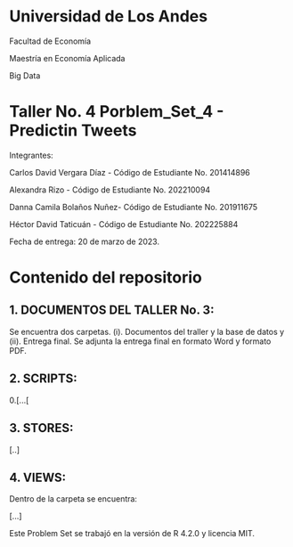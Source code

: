 # Universidad de Los Andes

Facultad de Economía

Maestría en Economía Aplicada

Big Data

# Taller No. 4 Porblem_Set_4 - Predictin Tweets

Integrantes: 

Carlos David Vergara Díaz -
Código de Estudiante No. 201414896

Alexandra Rizo - 
Código de Estudiante No. 202210094

Danna Camila Bolaños Nuñez- 
Código de Estudiante No. 201911675

Héctor David Taticuán - 
Código de Estudiante No. 202225884

Fecha de entrega: 20 de marzo de 2023. 

# Contenido del repositorio

## 1. DOCUMENTOS DEL TALLER No. 3:

Se encuentra dos carpetas. (i). Documentos del traller y la base de datos y (ii). Entrega final. Se adjunta la entrega final en formato Word y formato PDF. 

## 2. SCRIPTS:

0.[...[

 

## 3. STORES:

[..]

## 4. VIEWS:

Dentro de la carpeta se encuentra: 

[...]

Este Problem Set se trabajó en la versión de R 4.2.0 y licencia MIT. 
